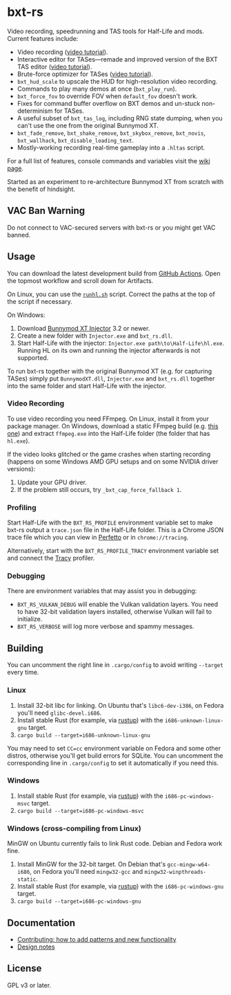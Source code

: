 # bxt-rs

Video recording, speedrunning and TAS tools for Half-Life and mods. Current features include:

- Video recording ([video tutorial](https://youtu.be/ZMjhCXA82tU)).
- Interactive editor for TASes—remade and improved version of the BXT TAS editor ([video tutorial](https://youtu.be/zi3pw9iS1sk)).
- Brute-force optimizer for TASes ([video tutorial](https://youtu.be/ECuRruY3XLw)).
- `bxt_hud_scale` to upscale the HUD for high-resolution video recording.
- Commands to play many demos at once (`bxt_play_run`).
- `bxt_force_fov` to override FOV when `default_fov` doesn't work.
- Fixes for command buffer overflow on BXT demos and un-stuck non-determinism for TASes.
- A useful subset of `bxt_tas_log`, including RNG state dumping, when you can't use the one from the original Bunnymod XT.
- `bxt_fade_remove`, `bxt_shake_remove`, `bxt_skybox_remove`, `bxt_novis`, `bxt_wallhack`, `bxt_disable_loading_text`.
- Mostly-working recording real-time gameplay into a `.hltas` script.

For a full list of features, console commands and variables visit the [wiki page](https://github.com/YaLTeR/bxt-rs/wiki/Features).

Started as an experiment to re-architecture Bunnymod XT from scratch with the benefit of hindsight.

## VAC Ban Warning

Do not connect to VAC-secured servers with bxt-rs or you might get VAC banned.

## Usage

You can download the latest development build from [GitHub Actions](https://github.com/YaLTeR/bxt-rs/actions?query=branch%3Amaster). Open the topmost workflow and scroll down for Artifacts.

On Linux, you can use the [`runhl.sh`](runhl.sh) script. Correct the paths at the top of the script if necessary.

On Windows:

1. Download [Bunnymod XT Injector](https://github.com/YaLTeR/BunnymodXT-Injector/releases) 3.2 or newer.
1. Create a new folder with `Injector.exe` and `bxt_rs.dll`.
1. Start Half-Life with the injector: `Injector.exe path\to\Half-Life\hl.exe`. Running HL on its own and running the injector afterwards is not supported.

To run bxt-rs together with the original Bunnymod XT (e.g. for capturing TASes) simply put `BunnymodXT.dll`, `Injector.exe` and `bxt_rs.dll` together into the same folder and start Half-Life with the injector.

### Video Recording

To use video recording you need FFmpeg. On Linux, install it from your package manager. On Windows, download a static FFmpeg build (e.g. [this one](https://www.gyan.dev/ffmpeg/builds/ffmpeg-release-full.7z)) and extract `ffmpeg.exe` into the Half-Life folder (the folder that has `hl.exe`).

If the video looks glitched or the game crashes when starting recording (happens on some Windows AMD GPU setups and on some NVIDIA driver versions):

1. Update your GPU driver.
1. If the problem still occurs, try `_bxt_cap_force_fallback 1`.

### Profiling

Start Half-Life with the `BXT_RS_PROFILE` environment variable set to make bxt-rs output a `trace.json` file in the Half-Life folder. This is a Chrome JSON trace file which you can view in [Perfetto](https://ui.perfetto.dev/) or in `chrome://tracing`.

Alternatively, start with the `BXT_RS_PROFILE_TRACY` environment variable set and connect the [Tracy](https://github.com/wolfpld/tracy) profiler.

### Debugging

There are environment variables that may assist you in debugging:

- `BXT_RS_VULKAN_DEBUG` will enable the Vulkan validation layers. You need to have 32-bit validation layers installed, otherwise Vulkan will fail to initialize.
- `BXT_RS_VERBOSE` will log more verbose and spammy messages.

## Building

You can uncomment the right line in `.cargo/config` to avoid writing `--target` every time.

### Linux

1. Install 32-bit libc for linking. On Ubuntu that's `libc6-dev-i386`, on Fedora you'll need `glibc-devel.i686`.
1. Install stable Rust (for example, via [rustup](https://rustup.rs/)) with the `i686-unknown-linux-gnu` target.
1. `cargo build --target=i686-unknown-linux-gnu`

You may need to set `CC=cc` environment variable on Fedora and some other distros, otherwise you'll get build errors for SQLite. You can uncomment the corresponding line in `.cargo/config` to set it automatically if you need this.

### Windows

1. Install stable Rust (for example, via [rustup](https://rustup.rs/)) with the `i686-pc-windows-msvc` target.
1. `cargo build --target=i686-pc-windows-msvc`

### Windows (cross-compiling from Linux)

MinGW on Ubuntu currently fails to link Rust code. Debian and Fedora work fine.

1. Install MinGW for the 32-bit target. On Debian that's `gcc-mingw-w64-i686`, on Fedora you'll need `mingw32-gcc` and `mingw32-winpthreads-static`.
1. Install stable Rust (for example, via [rustup](https://rustup.rs/)) with the `i686-pc-windows-gnu` target.
1. `cargo build --target=i686-pc-windows-gnu`

## Documentation

- [Contributing: how to add patterns and new functionality](CONTRIBUTING.md)
- [Design notes](DESIGN.md)

## License

GPL v3 or later.
